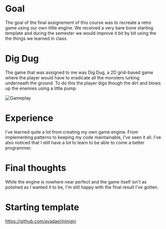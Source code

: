 # Goal
The goal of the final assignement of this course was to recreate a retro game using our own little engine.
We received a very bare bone starting template and during the semester we would improve it bit by bit using the 
the things we learned in class.

# Dig Dug
The game that was assigned to me was Dig Dug, a 2D grid-based game where the player would have to eradicate all the monsters
lurking underneath the ground. To do this the player digs though the dirt and blows up the enemies using a little pump.

![Gameplay](https://github.com/RenzoDepoortere/Programming4_Game/assets/95619804/ef369a75-e7a2-472b-a1a9-3f0a7aea775b)


# Experience
I've learned quite a lot from creating my own game engine.
From implementing patterns to keeping my code maintainable, I've seen it all.
I've also noticed that I still have a lot to learn to be able to come a better programmer.

# Final thoughts
While the engine is nowhere near perfect and the game itself isn't as polished as I wanted it to be,
I'm still happy with the final result I've gotten.

# Starting template
https://github.com/avadae/minigin
